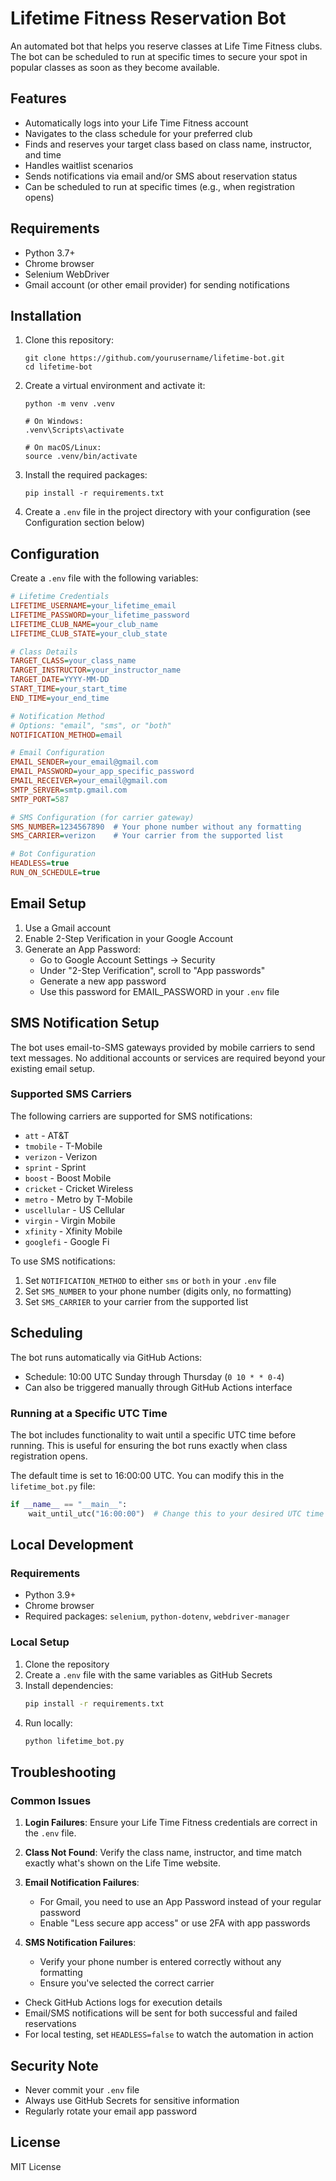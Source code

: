 # Lifetime Fitness Reservation Bot

An automated bot that helps you reserve classes at Life Time Fitness clubs. The bot can be scheduled to run at specific times to secure your spot in popular classes as soon as they become available.

## Features

- Automatically logs into your Life Time Fitness account
- Navigates to the class schedule for your preferred club
- Finds and reserves your target class based on class name, instructor, and time
- Handles waitlist scenarios
- Sends notifications via email and/or SMS about reservation status
- Can be scheduled to run at specific times (e.g., when registration opens)

## Requirements

- Python 3.7+
- Chrome browser
- Selenium WebDriver
- Gmail account (or other email provider) for sending notifications

## Installation

1. Clone this repository:
   ```
   git clone https://github.com/yourusername/lifetime-bot.git
   cd lifetime-bot
   ```

2. Create a virtual environment and activate it:
   ```
   python -m venv .venv
   
   # On Windows:
   .venv\Scripts\activate
   
   # On macOS/Linux:
   source .venv/bin/activate
   ```

3. Install the required packages:
   ```
   pip install -r requirements.txt
   ```

4. Create a `.env` file in the project directory with your configuration (see Configuration section below)

## Configuration

Create a `.env` file with the following variables:

```ini
# Lifetime Credentials
LIFETIME_USERNAME=your_lifetime_email
LIFETIME_PASSWORD=your_lifetime_password
LIFETIME_CLUB_NAME=your_club_name
LIFETIME_CLUB_STATE=your_club_state

# Class Details
TARGET_CLASS=your_class_name
TARGET_INSTRUCTOR=your_instructor_name
TARGET_DATE=YYYY-MM-DD
START_TIME=your_start_time
END_TIME=your_end_time

# Notification Method
# Options: "email", "sms", or "both"
NOTIFICATION_METHOD=email

# Email Configuration
EMAIL_SENDER=your_email@gmail.com
EMAIL_PASSWORD=your_app_specific_password
EMAIL_RECEIVER=your_email@gmail.com
SMTP_SERVER=smtp.gmail.com
SMTP_PORT=587

# SMS Configuration (for carrier gateway)
SMS_NUMBER=1234567890  # Your phone number without any formatting
SMS_CARRIER=verizon    # Your carrier from the supported list

# Bot Configuration
HEADLESS=true
RUN_ON_SCHEDULE=true
```

## Email Setup

1. Use a Gmail account
2. Enable 2-Step Verification in your Google Account
3. Generate an App Password:
   - Go to Google Account Settings → Security
   - Under "2-Step Verification", scroll to "App passwords"
   - Generate a new app password
   - Use this password for EMAIL_PASSWORD in your `.env` file

## SMS Notification Setup

The bot uses email-to-SMS gateways provided by mobile carriers to send text messages. No additional accounts or services are required beyond your existing email setup.

### Supported SMS Carriers

The following carriers are supported for SMS notifications:

- `att` - AT&T
- `tmobile` - T-Mobile
- `verizon` - Verizon
- `sprint` - Sprint
- `boost` - Boost Mobile
- `cricket` - Cricket Wireless
- `metro` - Metro by T-Mobile
- `uscellular` - US Cellular
- `virgin` - Virgin Mobile
- `xfinity` - Xfinity Mobile
- `googlefi` - Google Fi

To use SMS notifications:
1. Set `NOTIFICATION_METHOD` to either `sms` or `both` in your `.env` file
2. Set `SMS_NUMBER` to your phone number (digits only, no formatting)
3. Set `SMS_CARRIER` to your carrier from the supported list

## Scheduling
The bot runs automatically via GitHub Actions:
- Schedule: 10:00 UTC Sunday through Thursday (`0 10 * * 0-4`)
- Can also be triggered manually through GitHub Actions interface

### Running at a Specific UTC Time

The bot includes functionality to wait until a specific UTC time before running. This is useful for ensuring the bot runs exactly when class registration opens.

The default time is set to 16:00:00 UTC. You can modify this in the `lifetime_bot.py` file:

```python
if __name__ == "__main__":
    wait_until_utc("16:00:00")  # Change this to your desired UTC time
```

## Local Development

### Requirements
- Python 3.9+
- Chrome browser
- Required packages: `selenium`, `python-dotenv`, `webdriver-manager`

### Local Setup
1. Clone the repository
2. Create a `.env` file with the same variables as GitHub Secrets
3. Install dependencies:
   ```bash
   pip install -r requirements.txt
   ```
4. Run locally:
   ```bash
   python lifetime_bot.py
   ```

## Troubleshooting

### Common Issues

1. **Login Failures**: Ensure your Life Time Fitness credentials are correct in the `.env` file.

2. **Class Not Found**: Verify the class name, instructor, and time match exactly what's shown on the Life Time website.

3. **Email Notification Failures**: 
   - For Gmail, you need to use an App Password instead of your regular password
   - Enable "Less secure app access" or use 2FA with app passwords

4. **SMS Notification Failures**:
   - Verify your phone number is entered correctly without any formatting
   - Ensure you've selected the correct carrier

- Check GitHub Actions logs for execution details
- Email/SMS notifications will be sent for both successful and failed reservations
- For local testing, set `HEADLESS=false` to watch the automation in action

## Security Note
- Never commit your `.env` file
- Always use GitHub Secrets for sensitive information
- Regularly rotate your email app password

## License
MIT License
